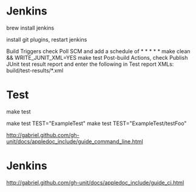 Jenkins
====

brew install jenkins

install git plugins, restart jenkins

Build Triggers check Poll SCM and add a schedule of * * * * *
make clean && WRITE_JUNIT_XML=YES make test
Post-build Actions, check Publish JUnit test result report and enter the following in Test report XMLs:
build/test-results/*.xml
  
Test
====

make test

make test TEST="ExampleTest"
make test TEST="ExampleTest/testFoo"

http://gabriel.github.com/gh-unit/docs/appledoc_include/guide_command_line.html

Jenkins
====

http://gabriel.github.com/gh-unit/docs/appledoc_include/guide_ci.html
